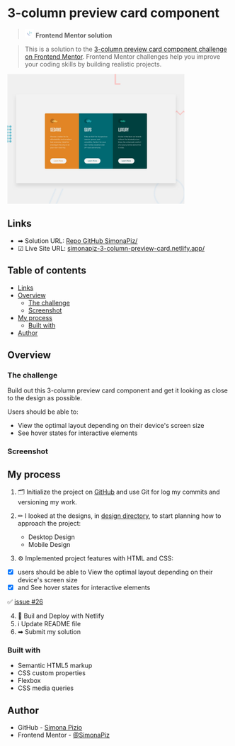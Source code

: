 # 3-column preview card component
> <img src="https://github.com/SimonaPiz/Frontend-Mentor-Projects/blob/main/3-column-preview-card/images/favicon-32x32.png" width="20px" alt="icon frontendmentor"> **Frontend Mentor solution**

> This is a solution to the [3-column preview card component challenge on Frontend Mentor](https://www.frontendmentor.io/challenges/3column-preview-card-component-pH92eAR2-). Frontend Mentor challenges help you improve your coding skills by building realistic projects. 

<img src="https://github.com/SimonaPiz/Frontend-Mentor-Projects/blob/main/3-column-preview-card/design/desktop-preview.jpg" width="400px" alt="preview" title="preview">

## Links

- ➡ Solution URL: [Repo GitHub SimonaPiz/](https://github.com/SimonaPiz/Frontend-Mentor-Projects/tree/main/3-column-preview-card)
- ☑ Live Site URL: [simonapiz-3-column-preview-card.netlify.app/](https://6565dcc350c0a96bc517c89c--simonapiz-3-column-preview-card.netlify.app/)

## Table of contents

- [Links](#links)
- [Overview](#overview)
  - [The challenge](#the-challenge)
  - [Screenshot](#screenshot)  
- [My process](#my-process)
  - [Built with](#built-with)
- [Author](#author)

## Overview

### The challenge

Build out this 3-column preview card component and get it looking as close to the design as possible.

Users should be able to:

- View the optimal layout depending on their device's screen size
- See hover states for interactive elements

### Screenshot




## My process
1. 🗂 Initialize the project on [GitHub](https://github.com/SimonaPiz/Frontend-Mentor-Projects/tree/main/3-column-preview-card) and use Git for log my commits and versioning my work.

2. ✏ I looked at the designs, in [design directory](https://github.com/SimonaPiz/Frontend-Mentor-Projects/tree/main/3-column-preview-card/design), to start planning how to approach the project:
     - Desktop Design
     - Mobile Design
  
3. ⚙ Implemented project features with HTML and CSS:

  - [x] users should be able to View the optimal layout depending on their device's screen size
  - [x] and See hover states for interactive elements

  ✅ [issue #26](https://github.com/SimonaPiz/Frontend-Mentor-Projects/issues/26)

4. 🚀 Buil and Deploy with Netlify
5. ℹ Update README file
6. ➡ Submit my solution

### Built with

- Semantic HTML5 markup
- CSS custom properties
- Flexbox
- CSS media queries

## Author

- GitHub - [Simona Pizio](https://github.com/SimonaPiz)
- Frontend Mentor - [@SimonaPiz](https://www.frontendmentor.io/profile/SimonaPiz)
